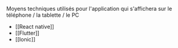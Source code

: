 Moyens techniques utilisés pour l'application qui s'affichera sur le téléphone / la tablette / le PC

* [[React native]]
* [[Flutter]]
* [[Ionic]]